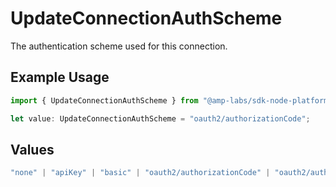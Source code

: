 # UpdateConnectionAuthScheme

The authentication scheme used for this connection.

## Example Usage

```typescript
import { UpdateConnectionAuthScheme } from "@amp-labs/sdk-node-platform/models/operations";

let value: UpdateConnectionAuthScheme = "oauth2/authorizationCode";
```

## Values

```typescript
"none" | "apiKey" | "basic" | "oauth2/authorizationCode" | "oauth2/authorizationCodePKCE" | "oauth2/clientCredentials" | "oauth2/password"
```